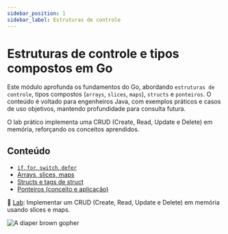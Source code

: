 ```yaml
---
sidebar_position: 1
sidebar_label: Estruturas de controle
---
```


# Estruturas de controle e tipos compostos em Go

<div className="row">
<div className="col">

Este módulo aprofunda os fundamentos do Go, abordando `estruturas de controle`, tipos compostos (`arrays`, `slices`, `maps`), `structs` e `ponteiros`. O conteúdo é voltado para engenheiros Java, com exemplos práticos e casos de uso objetivos, mantendo profundidade para consulta futura.

O lab prático implementa uma CRUD (Create, Read, Update e Delete) em memória, reforçando os conceitos aprendidos.

## Conteúdo

- [`if`, `for`, `switch`, `defer`](1-estruturas-controle.md)
- [Arrays, slices, maps](2-arrays-slices-maps.md)
- [Structs e tags de struct](3-structs-tags.md)
- [Ponteiros (conceito e aplicação)](4-ponteiros.md)

📌 [Lab](5-laboratorio.md): Implementar um CRUD (Create, Read, Update e Delete) em memória usando slices e maps.

</div>
<div className="col col--4 text--center">
<img 
    src={require('@site/static/img/gophers/gopher-meeting.png').default} 
    style={{ transform:'scalex(-1)', marginTop:'-10px' }}
    alt="A diaper brown gopher" />
</div>
</div>
